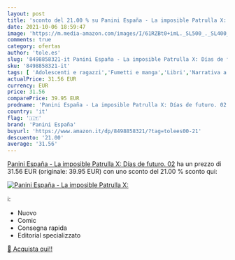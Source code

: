 ```yaml
---
layout: post
title: 'sconto del 21.00 % su Panini España - La imposible Patrulla X:  '
date: 2021-10-06 18:59:47
image: 'https://m.media-amazon.com/images/I/61RZBt0+imL._SL500_._SL400_.jpg'
comments: true
category: ofertas
author: 'tole.es'
slug: '8498858321-it Panini España - La imposible Patrulla X: Días de futuro. 02'
sku: '8498858321-it'
tags: [ 'Adolescenti e ragazzi','Fumetti e manga','Libri','Narrativa a fumetti','panini españa', ]
actualPrice: 31.56 EUR
currency: EUR
price: 31.56
comparePrice: 39.95 EUR
prodname: 'Panini España - La imposible Patrulla X: Días de futuro. 02'
country: 'it'
flag: '🇮🇹'
brand: 'Panini España'
buyurl: 'https://www.amazon.it/dp/8498858321/?tag=tolees00-21'
descuento: '21.00'
average: '31.56'
---
```


[Panini España - La imposible Patrulla X: Días de futuro. 02](https://www.amazon.it/dp/8498858321/?tag=tolees00-21) ha un prezzo di 31.56 EUR (originale: 39.95 EUR) con uno sconto del 21.00 % sconto qui:

[![Panini España - La imposible Patrulla X:](https://m.media-amazon.com/images/I/61RZBt0+imL._SL500_._SL400_.jpg)](https://www.amazon.it/dp/8498858321/?tag=tolees00-21)

ℹ️:

- Nuovo
- Comic
- Consegna rapida
- Editorial specializzato

[🛒 Acquista qui!!](https://www.amazon.it/dp/8498858321/?tag=tolees00-21)
